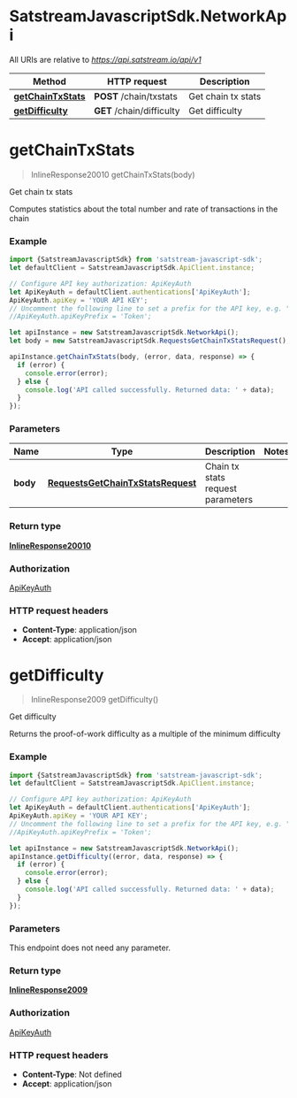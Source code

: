 # SatstreamJavascriptSdk.NetworkApi

All URIs are relative to *https://api.satstream.io/api/v1*

Method | HTTP request | Description
------------- | ------------- | -------------
[**getChainTxStats**](NetworkApi.md#getChainTxStats) | **POST** /chain/txstats | Get chain tx stats
[**getDifficulty**](NetworkApi.md#getDifficulty) | **GET** /chain/difficulty | Get difficulty

<a name="getChainTxStats"></a>
# **getChainTxStats**
> InlineResponse20010 getChainTxStats(body)

Get chain tx stats

Computes statistics about the total number and rate of transactions in the chain

### Example
```javascript
import {SatstreamJavascriptSdk} from 'satstream-javascript-sdk';
let defaultClient = SatstreamJavascriptSdk.ApiClient.instance;

// Configure API key authorization: ApiKeyAuth
let ApiKeyAuth = defaultClient.authentications['ApiKeyAuth'];
ApiKeyAuth.apiKey = 'YOUR API KEY';
// Uncomment the following line to set a prefix for the API key, e.g. "Token" (defaults to null)
//ApiKeyAuth.apiKeyPrefix = 'Token';

let apiInstance = new SatstreamJavascriptSdk.NetworkApi();
let body = new SatstreamJavascriptSdk.RequestsGetChainTxStatsRequest(); // RequestsGetChainTxStatsRequest | Chain tx stats request parameters

apiInstance.getChainTxStats(body, (error, data, response) => {
  if (error) {
    console.error(error);
  } else {
    console.log('API called successfully. Returned data: ' + data);
  }
});
```

### Parameters

Name | Type | Description  | Notes
------------- | ------------- | ------------- | -------------
 **body** | [**RequestsGetChainTxStatsRequest**](RequestsGetChainTxStatsRequest.md)| Chain tx stats request parameters | 

### Return type

[**InlineResponse20010**](InlineResponse20010.md)

### Authorization

[ApiKeyAuth](../README.md#ApiKeyAuth)

### HTTP request headers

 - **Content-Type**: application/json
 - **Accept**: application/json

<a name="getDifficulty"></a>
# **getDifficulty**
> InlineResponse2009 getDifficulty()

Get difficulty

Returns the proof-of-work difficulty as a multiple of the minimum difficulty

### Example
```javascript
import {SatstreamJavascriptSdk} from 'satstream-javascript-sdk';
let defaultClient = SatstreamJavascriptSdk.ApiClient.instance;

// Configure API key authorization: ApiKeyAuth
let ApiKeyAuth = defaultClient.authentications['ApiKeyAuth'];
ApiKeyAuth.apiKey = 'YOUR API KEY';
// Uncomment the following line to set a prefix for the API key, e.g. "Token" (defaults to null)
//ApiKeyAuth.apiKeyPrefix = 'Token';

let apiInstance = new SatstreamJavascriptSdk.NetworkApi();
apiInstance.getDifficulty((error, data, response) => {
  if (error) {
    console.error(error);
  } else {
    console.log('API called successfully. Returned data: ' + data);
  }
});
```

### Parameters
This endpoint does not need any parameter.

### Return type

[**InlineResponse2009**](InlineResponse2009.md)

### Authorization

[ApiKeyAuth](../README.md#ApiKeyAuth)

### HTTP request headers

 - **Content-Type**: Not defined
 - **Accept**: application/json

